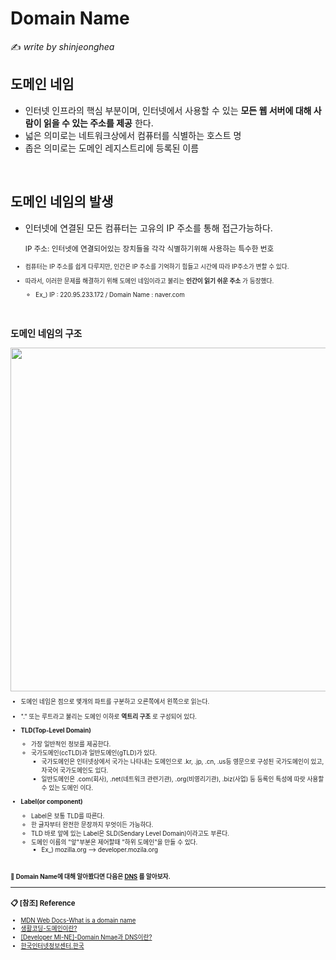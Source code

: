 # Domain Name

:writing_hand: *write by shinjeonghea*


## 도메인 네임

- 인터넷 인프라의 핵심 부분이며, 인터넷에서 사용할 수 있는 **모든 웹 서버에 대해 사람이 읽을 수 있는 주소를 제공** 한다.
- 넓은 의미로는 네트워크상에서 컴퓨터를 식별하는 호스트 명
- 좁은 의미로는 도메인 레지스트리에 등록된 이름 

<br>

## 도메인 네임의 발생

- 인터넷에 연결된 모든 컴퓨터는 고유의 IP 주소를 통해 접근가능하다.

  <small> IP 주소: 인터넷에 연결되어있는 장치들을 각각 식별하기위해 사용하는 특수한 번호<small>

- 컴퓨터는 IP 주소를 쉽게 다루지만, 인간은 IP 주소를 기억하기 힘들고 시간에 따라 IP주소가 변할 수 있다.

- 따라서, 이러한 문제를 해결하기 위해 도메인 네임이라고 불리는 **인간이 읽기 쉬운 주소** 가 등장했다.

  - Ex_) IP : 220.95.233.172 / Domain Name : naver.com

<BR>

## 도메인 네임의 구조

<img src="https://user-images.githubusercontent.com/58902042/132996979-bdccc3c0-ccc9-4282-8438-258b31987111.gif" width=550>



- 도메인 네임은 점으로 몇개의 파트를 구분하고 오른쪽에서 왼쪽으로 읽는다.
- "." 또는 루트라고 불리는 도메인 이하로 **역트리 구조** 로 구성되어 있다.
- **TLD(Top-Level Domain)**
  - 가장 일반적인 정보를 제공한다.
  - 국가도메인(ccTLD)과 일반도메인(gTLD)가 있다.
    - 국가도메인은 인터넷상에서 국가는 나타내는 도메인으로 .kr, .jp, .cn, .us등 영문으로 구성된 국가도메인이 있고, 자국어 국가도메인도 있다.
    - 일반도메인은 .com(회사), .net(네트워크 관련기관), .org(비영리기관), .biz(사업) 등 등록인 특성에 따랏 사용할 수 있는 도메인 이다.

- **Label(or component)**
  - Label은 보통 TLD를 따른다.
  - 한 글자부터 완전한 문장까지 무엇이든 가능하다.
  - TLD 바로 앞에 있는 Label은 SLD(Sendary Level Domain)이라고도 부른다.
  - 도메인 이름의 "앞"부분은 제어할때 "하위 도메인"을 만들 수 있다.
    - Ex_) mozilla.org --> developer.mozila.org

<br>

**:pushpin: Domain Name에 대해 알아봤다면 다음은 [DNS](./[Internet]DNS%20and%20how%20it%20works.md) 를 알아보자.**


-----------

### :clipboard: [참조] Reference

- [MDN Web Docs-What is a domain name](https://developer.mozilla.org/en-US/docs/Learn/Common_questions/What_is_a_domain_name)
- [생활코딩-도메인이란?](https://opentutorials.org/course/228/1450)
- [[Developer MI-NE]-Domain Nmae과 DNS이란?](https://minemanemo.tistory.com/80)
- [한국인터넷정보센터.한국](https://xn--3e0bx5euxnjje69i70af08bea817g.xn--3e0b707e/jsp/resources/domainInfo/domainInfo.jsp)

